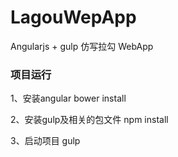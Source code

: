 # LagouWepApp

Angularjs + gulp 仿写拉勾 WebApp

### 项目运行
1、安装angular
bower install

2、安装gulp及相关的包文件
npm install

3、启动项目
gulp